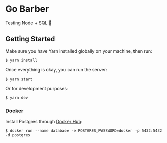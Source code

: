 # Go Barber

Testing Node + SQL :grimacing:

## Getting Started

Make sure you have Yarn installed globally on your machine, then run:

```
$ yarn install
```

Once everything is okay, you can run the server:

```
$ yarn start
```

Or for development purposes:

```
$ yarn dev
```

### Docker

Install Postgres through [Docker Hub](https://hub.docker.com/_/postgres):

```
$ docker run --name database -e POSTGRES_PASSWORD=docker -p 5432:5432 -d postgres
```
